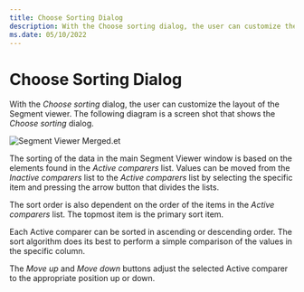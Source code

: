```yaml
---
title: Choose Sorting Dialog
description: With the Choose sorting dialog, the user can customize the layout of the Segment viewer. 
ms.date: 05/10/2022
---
```


# Choose Sorting Dialog

With the *Choose sorting* dialog, the user can customize the layout of the Segment viewer. The following diagram is a screen shot that shows the *Choose sorting* dialog.

![Segment Viewer Merged.et](/Images/choose-sorting-dialog.png) 

The sorting of the data in the main Segment Viewer window is based on the elements found in the *Active comparers* list. Values can be moved from the *Inactive comparers* list to the *Active comparers* list by selecting the specific item and pressing the arrow button that divides the lists. 

The sort order is also dependent on the order of the items in the *Active comparers* list. The topmost item is the primary sort item. 

Each Active comparer can be sorted in ascending or descending order. The sort algorithm does its best to perform a simple comparison of the values in the specific column. 

The *Move up* and *Move down* buttons adjust the selected Active comparer to the appropriate position up or down. 

